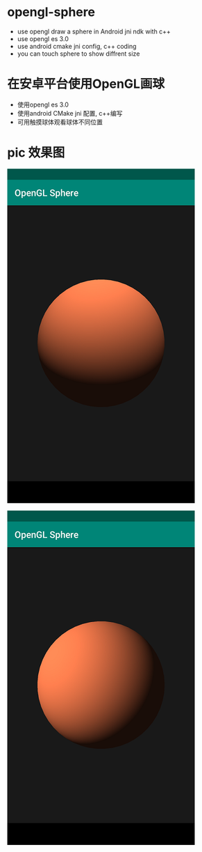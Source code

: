 # opengl-sphere
- use opengl draw a sphere in Android jni ndk with c++
- use opengl es 3.0
- use android cmake jni config, c++ coding
- you can touch sphere to show diffrent size 

# 在安卓平台使用OpenGL画球
- 使用opengl es 3.0
- 使用android CMake jni 配置, c++编写
- 可用触摸球体观看球体不同位置

# pic 效果图
![](pic_sphere_1.png)

![](pic_sphere_2.png)
